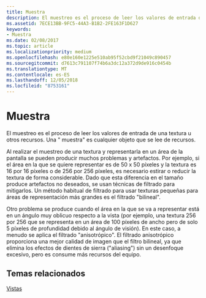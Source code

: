 ```yaml
---
title: Muestra
description: El muestreo es el proceso de leer los valores de entrada de una textura u otros recursos. Una \ 0034; muestra \ 0034; es cualquier objeto que se lee de recursos.
ms.assetid: 7ECE13BB-9FC5-44A3-B1B2-2FE163F1D627
keywords:
- Muestra
ms.date: 02/08/2017
ms.topic: article
ms.localizationpriority: medium
ms.openlocfilehash: e80e160e1225e510ab95f52cbd9f21049c890457
ms.sourcegitcommit: d7613c791107f74b6a3dc12a372d9de916c0454b
ms.translationtype: MT
ms.contentlocale: es-ES
ms.lasthandoff: 12/05/2018
ms.locfileid: "8753161"
---
```

# <a name="sampler"></a>Muestra


El muestreo es el proceso de leer los valores de entrada de una textura u otros recursos. Una " muestra" es cualquier objeto que se lee de recursos.

Al realizar el muestreo de una textura y representarla en un área de la pantalla se pueden producir muchos problemas y artefactos. Por ejemplo, si el área en la que se quiere representar es de 50 x 50 píxeles y la textura es 16 por 16 píxeles o de 256 por 256 píxeles, es necesario estirar o reducir la textura de forma considerable. Dado que esta diferencia en el tamaño produce artefactos no deseados, se usan técnicas de filtrado para mitigarlos. Un método habitual de filtrado para usar texturas pequeñas para áreas de representación más grandes es el filtrado "bilineal".

Otro problema se produce cuando el área en la que se va a representar está en un ángulo muy oblicuo respecto a la vista (por ejemplo, una textura 256 por 256 que se representa en un área de 100 píxeles de ancho pero de solo 5 píxeles de profundidad debido al ángulo de visión). En este caso, a menudo se aplica el filtrado "anisotrópico". El filtrado anisotrópico proporciona una mejor calidad de imagen que el filtro bilineal, ya que elimina los efectos de dientes de sierra ("aliasing") sin un desenfoque excesivo, pero es consume más recursos del equipo.

## <a name="span-idrelated-topicsspanrelated-topics"></a><span id="related-topics"></span>Temas relacionados


[Vistas](views.md)

 

 




